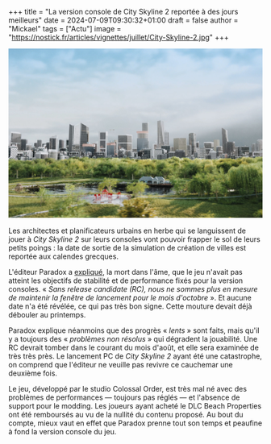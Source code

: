 +++
title = "La version console de City Skyline 2 reportée à des jours meilleurs"
date = 2024-07-09T09:30:32+01:00
draft = false
author = "Mickael"
tags = ["Actu"]
image = "https://nostick.fr/articles/vignettes/juillet/City-Skyline-2.jpg"
+++

![City Skyline 2](City-Skyline-2.jpg "")

Les architectes et planificateurs urbains en herbe qui se languissent de jouer à *City Skyline 2* sur leurs consoles vont pouvoir frapper le sol de leurs petits poings : la  date de sortie de la simulation de création de villes est reportée aux calendes grecques.

L'éditeur Paradox a [expliqué](https://forum.paradoxplaza.com/forum/threads/console-development-status.1694383/), la mort dans l'âme, que le jeu n'avait pas atteint les objectifs de stabilité et de performance fixés pour la version consoles. « *Sans release candidate (RC), nous ne sommes plus en mesure de maintenir la fenêtre de lancement pour le mois d'octobre* ». Et aucune date n'a été révélée, ce qui pas très bon signe. Cette mouture devait déjà débouler au printemps.

Paradox explique néanmoins que des progrès « *lents* » sont faits, mais qu'il y a toujours des « *problèmes non résolus* » qui dégradent la jouabilité. Une RC devrait tomber dans le courant du mois d'août, et elle sera examinée de très très près. Le lancement PC de *City Skyline 2* ayant été une catastrophe, on comprend que l'éditeur ne veuille pas revivre ce cauchemar une deuxième fois.

Le jeu, développé par le studio Colossal Order, est très mal né avec des problèmes de performances — toujours pas réglés — et l'absence de support pour le modding. Les joueurs ayant acheté le DLC Beach Properties ont été remboursés au vu de la nullité du contenu proposé. Au bout du compte, mieux vaut en effet que Paradox prenne tout son temps et peaufine à fond la version console du jeu.